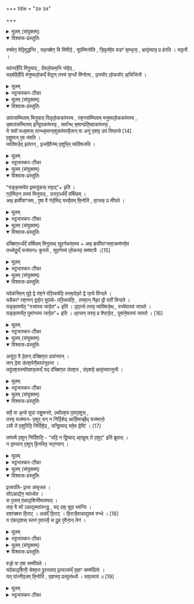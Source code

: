 +++
title = "३७ ३७"

+++
<div class="js_include" url="/vedAH_yajuH/taittirIyam/sArasvata-vibhAgaH/saMhitA/sarva-prastutiH/6/6/04"  newLevelForH1="1" includeTitle="true">


<details><summary>मूलम् (संयुक्तम्)</summary>

स्फ्येन॒ वेदि॒मुद्ध॑न्ति रथा॒ख्षेण॒ वि मि॑मीते॒ यूप॑म्मिनोति त्रि॒वृत॑मे॒व वज्रꣳ॑ स॒म्भृत्य॒ भ्रातृ॑व्याय॒ प्र ह॑रति॒ स्तृत्यै॒ यद॑न्तर्वे॒दि मि॑नु॒याद्दे॑वलो॒कम॒भि ज॑ये॒द्यद्ब॑हिर्वे॒दि म॑नुष्यलो॒कव्ँवे॑द्य॒न्तस्य॑ स॒न्धौ मि॑नोत्यु॒भयो॑र्लो॒कयो॑र॒भिजि॑त्या॒
</details>

<details open><summary>विश्वास-प्रस्तुतिः</summary>

स्फ्येन॒ वेदि॒मुद्ध॑न्ति , रथा॒ख्षेण॒ वि मि॑मीते॒ , यूप॑म्मिनोति , त्रि॒वृत॑मे॒व वज्रꣳ॑ स॒म्भृत्य॒ , भ्रातृ॑व्याय॒ प्र ह॑रति । स्तृत्यै॑ ।  

यद॑न्तर्वे॒दि मि॑नु॒याद् , दे॑वलो॒कम॒भि ज॑ये॒द् ,  
यद्ब॑हिर्वे॒दि म॑नुष्यलो॒कव्ँ वे॑द्य॒न् तस्य॑ स॒न्धौ मि॑नोत्य् , उ॒भयो॑र् लो॒कयो॑र् अ॒भिजि॑त्यै ।  
</details>

<details><summary>मूलम्</summary>

स्फ्येन॒ वेदि॒मुद्ध॑न्ति , रथा॒ख्षेण॒ वि मि॑मीते॒ , यूप॑म्मिनोति , त्रि॒वृत॑मे॒व वज्रꣳ॑ स॒म्भृत्य॒ , भ्रातृ॑व्याय॒ प्र ह॑रति । स्तृत्यै॑ ।  

यद॑न्तर्वे॒दि मि॑नु॒याद् , दे॑वलो॒कम॒भि ज॑ये॒द् ,  
यद्ब॑हिर्वे॒दि म॑नुष्यलो॒कव्ँ वे॑द्य॒न् तस्य॑ स॒न्धौ मि॑नोत्य् , उ॒भयो॑र् लो॒कयो॑र् अ॒भिजि॑त्यै ।  
</details>

<details><summary>भट्टभास्कर-टीका</summary>

1स्फ्येनेत्यादि ॥ उक्तम् 'इन्द्रो वृत्राय वज्रं प्राहरत्स त्रेधा व्यभवत्स्फ्यस्तृतीयं रथस्तृतीयं यूपस्तृतीयम्' इति । इदानीं यूपैकादशिनीमवतारयितुं वज्रवृत्तान्तशेषतया एतमनुवाकं व्याचक्षते । तत्र वज्रतृतीयांशानां स्फ्यादीनां मध्ये स्फ्येन वेदिमुद्धन्ति खनति । रथाक्षोण वेदि विमिमीते विभज्य परिछिनत्ति । दशरथाक्षैकादशोपरज्जुचतुर्थांश मितत्वात् वेद्याः । यूपं मिनोति उच्छ्रयति । एकयूपाभिप्रायेणैकवचनम् । त्रिवृतमिति । स्फ्यरथाक्षयूपलक्षणं वज्रं संभृत्य सम्यगुत्पाद्य भ्रातृव्याय प्रहरति प्रहिणोति स्तृत्यै मारणाय । यदन्तर्वेदि यूपैकादशिनीर्मिनुयात् उच्छ्रयेत् देवलोकमेवाभिजयेत् । यदि बहिर्वेदि । मिनुयादित्येव । मनुष्यलोकमेवाभिजयेत् । तस्माद्वेद्यन्तस्य सन्धौ वेदिश्च अन्तश्च तत्समीपभूमिश्च वेद्यन्तं, समाहारद्वन्द्वः, तस्य सन्धौ । यथा अर्धं वेद्यामर्धं बहिः तथा मिनोति, उभयोर्लोकयोरभिजयाय भवति ॥
</details>

<details><summary>मूलम् (संयुक्तम्)</summary>

उप॑रसम्मिताम्मिनुयात्पितृलो॒कका॑मस्य रश॒नस॑म्मिताम्मनुष्यलो॒कका॑मस्य च॒षाल॑सम्मितामिन्द्रि॒यका॑मस्य॒ सर्वा॑न्थ्स॒मान्प्र॑ति॒ष्ठाका॑मस्य॒ ये त्रयो॑ मध्य॒मास्तान्थ्स॒मान्प॒शुका॑मस्यै॒तान्वै [14]  
अनु॑ प॒शव॒ उप॑ तिष्ठन्ते पशु॒माने॒व भ॑वति॒ व्यति॑षजे॒दित॑रान्प्र॒जयै॒वैन॑म्प॒शुभि॒र्व्यति॑षजति॒
</details>

<details open><summary>विश्वास-प्रस्तुतिः</summary>

उप॑रसम्मिताम् मिनुयात् पितृलो॒कका॑मस्य , रश॒नस॑म्मिताम् मनुष्यलो॒कका॑मस्य ,  
च॒षाल॑सम्मिताम् इन्द्रि॒यका॑मस्य॒ , सर्वा॑न्थ् स॒मान्प्र॑ति॒ष्ठाका॑मस्य॒ ,  
ये त्रयो॑ मध्य॒मास् तान्थ्स॒मान्प॒शुका॑मस्यै॒तान्  वा अनु॑ प॒शव॒ उप॑ तिष्ठन्ते [14]  
प॒शु॒मान् ए॒व भ॑वति ।  
व्यति॑षजे॒द् इत॑रान् , प्र॒जयै॒वैन॑म् प॒शुभि॒र् व्यति॑षजति ।  
</details>

<details><summary>मूलम्</summary>

उप॑रसम्मिताम् मिनुयात् पितृलो॒कका॑मस्य , रश॒नस॑म्मिताम् मनुष्यलो॒कका॑मस्य ,  
च॒षाल॑सम्मिताम् इन्द्रि॒यका॑मस्य॒ , सर्वा॑न्थ् स॒मान्प्र॑ति॒ष्ठाका॑मस्य॒ ,  
ये त्रयो॑ मध्य॒मास् तान्थ्स॒मान्प॒शुका॑मस्यै॒तान्  वा अनु॑ प॒शव॒ उप॑ तिष्ठन्ते [14]  
प॒शु॒मान् ए॒व भ॑वति ।  
व्यति॑षजे॒द् इत॑रान् , प्र॒जयै॒वैन॑म् प॒शुभि॒र् व्यति॑षजति ।  
</details>

<details><summary>भट्टभास्कर-टीका</summary>

2उपरसम्मितामिति ॥ मूलतोतष्टमुपरं, यथा सर्वेषां यूपानामुपरवाणि सम्मितानि सदृशानि आरोहपरिणाहाभ्यां भवन्ति सभूमिकानि वा तथा मिनुयात् । चषालसम्मितामिति । अग्निष्ठतुल्यस्सर्वचषालम् । सर्वान् समानिति । सर्वानेकादशापि यूपान् समान् समानोपररशनाचषालान् प्रतिष्ठाकामस्य मिनुयात् । उपराद्यन्यतमेन वा समान्त्सर्वान्मिनुयात् । पशुकामस्य तु ये मध्यमास्त्रयो यूपाः तानेवोपरवादीन् समान्मिनुयात् । अन्येषामनियम इति । हेतुमाह - एतान्वा इति । एतांस्त्रीनुच्छ्रितान् अनु पशव उपतिष्ठन्ते यजमानम् । सङ्गतिकरण आत्मनेपदम् । हेतावनोः कर्मप्रवचनीयत्वम् । यद्वा - एताननु एभ्यः पश्चात् इत्यनुरूपान् पशव उपतिष्ठन्ते । व्यतिषजेदिति । मध्यमान् त्रीन्मुक्त्वा अन्यान्व्यतिषजेत् अन्योन्यं श्लेषयेत् प्रजया पशुभिश्च यजमानं व्यतिषजति ॥
</details>

<details><summary>मूलम् (संयुक्तम्)</summary>

यङ्का॒मये॑त प्र॒मायु॑कस्स्या॒दिति॑ गर्त॒मित॒न्तस्य॑ मिनुयादुत्तरा॒र्ध्य॑व्ँवर्षि॑ष्ठ॒मथ॒ ह्रसी॑याꣳसमे॒षा वै ग॑र्त॒मिद्यस्यै॒वम्मि॒नोति॑ ता॒जक्प्र मी॑यते
</details>

<details open><summary>विश्वास-प्रस्तुतिः</summary>

"यङ्का॒मये॑त प्र॒मायु॑कस् स्या॒द्"+ इति॑ ।  
ग॒र्त॒मित॒न् तस्य॑ मिनुयाद् , उत्तरा॒र्ध्य॑व्ँ वर्षि॑ष्ठम् ।  
अथ॒ ह्रसी॑याꣳसम् , ए॒षा वै ग॑र्त॒मिद् यस्यै॒वम् मि॒नोति॑ , ता॒जक् प्र मी॑यते ।  
</details>

<details><summary>मूलम्</summary>

"यङ्का॒मये॑त प्र॒मायु॑कस् स्या॒द्"+ इति॑ ।  
ग॒र्त॒मित॒न् तस्य॑ मिनुयाद् , उत्तरा॒र्ध्य॑व्ँ वर्षि॑ष्ठम् ।  
अथ॒ ह्रसी॑याꣳसम् , ए॒षा वै ग॑र्त॒मिद् यस्यै॒वम् मि॒नोति॑ , ता॒जक् प्र मी॑यते ।  
</details>

<details><summary>भट्टभास्कर-टीका</summary>

3यमित्यादि ॥ प्रमायुको मरणशीलः गर्तं श्मशानं दक्षिण-निम्नं तद्वन्मीयन्ते यूपा अस्यामिति गर्तमित् । तादृशीमेकादशिनीं मिनुयात् । इदानीं तत्स्वरूपमाह - उत्तरार्ध्यं उत्तरे भवम् । 'दिक्पूर्वपदाट्ठञ्च' इति यत् । अग्निष्ठादुत्तरमर्धं, तत्र भवं वर्षिष्ठं वृद्धतरं अथ ह्रसीयांसं ततो न्यूनप्रमाणं दक्षिणार्धं अङ्गुष्ठपर्वमात्रया इत्याहुः । तथा छिनत्ति अवटं वा तथा खनति एषा गर्तमित् । एवं यस्य मीयते स ताजक् तदानीमेव प्रमीयते म्रियते गोळविन्यासे उत्तरोत्तरगर्तत्वात् उत्तरोत्तरमाधाराभावात् ॥
</details>

<details><summary>मूलम् (संयुक्तम्)</summary>

दख्षिणा॒र्ध्य॑व्ँवर्षि॑ष्ठम्मिनुयाथ्सुव॒र्गका॑म॒स्याथ॒ ह्रसी॑याꣳसमा॒क्रम॑णमे॒व तथ्सेतु॒य्ँयज॑मानᳵ कुरुते सुव॒र्गस्य॑ लो॒कस्य॒ सम॑ष्ट्यै [15]  
</details>

<details open><summary>विश्वास-प्रस्तुतिः</summary>

दख्षिणा॒र्ध्य॑व्ँ वर्षि॑ष्ठम् मिनुयाथ् सुव॒र्गका॑म॒स्य +
अथ॒ ह्रसी॑याꣳसमा॒क्रम॑णमे॒व   
तथ्सेतु॒य्ँ यज॑मानᳵ कुरुते , सुव॒र्गस्य॑ लो॒कस्य॒ सम॑ष्ट्यै ।[15]  
</details>

<details><summary>मूलम्</summary>

दख्षिणा॒र्ध्य॑व्ँ वर्षि॑ष्ठम् मिनुयाथ् सुव॒र्गका॑म॒स्य +
अथ॒ ह्रसी॑याꣳसमा॒क्रम॑णमे॒व   
तथ्सेतु॒य्ँ यज॑मानᳵ कुरुते , सुव॒र्गस्य॑ लो॒कस्य॒ सम॑ष्ट्यै ।[15]  
</details>

<details><summary>भट्टभास्कर-टीका</summary>

4दक्षिणार्ध्यमित्यादि ॥ गतम् । आक्रमणमिति । आक्रम्यतेऽनेनेत्याक्रमणं सोपानमुच्यते, गोळे उत्तरोत्तरेषामुपरितनत्वात् । तेन गोळं गमयित्वा सोपानत्वं प्रदर्शयितव्यम् । सेतुग्रहणं बद्धसोपानत्वाय । सयनात्सेतुः । स्वर्गस्य समष्ट्यै सम्यगाप्त्यै भवति ॥
</details>

<details><summary>मूलम् (संयुक्तम्)</summary>

यदेक॑स्मि॒न्यूपे॒ द्वे र॑श॒ने प॑रि॒व्यय॑ति॒ तस्मा॒देको॒ द्वे जा॒ये वि॑न्दते॒ यन्नैकाꣳ॑ रश॒नान्द्वयो॒र्यूप॑योᳶ परि॒व्यय॑ति॒ तस्मा॒न्नैका॒ द्वौ पती॑ विन्दते॒ यङ्का॒मये॑त॒ स्त्र्य॑स्य जाये॒तेत्यु॑पा॒न्ते तस्य॒ व्यति॑षजे॒थ्स्त्र्ये॑वास्य॑ जायते॒ यङ्का॒मये॑त॒ पुमा॑नस्य जाये॒तेत्या॒न्तन्तस्य॒ प्र वे॑ष्टये॒त्पुमा॑ने॒वास्य॑ [16]  
जा॒य॒ते
</details>

<details open><summary>विश्वास-प्रस्तुतिः</summary>

यदेक॑स्मि॒न् यूपे॒ द्वे र॑श॒ने प॑रि॒व्यय॑ति॒ तस्मा॒देको॒ द्वे जा॒ये वि॑न्दते ।  
यन्नैकाꣳ॑ रश॒नान् द्वयो॒र् यूप॑योᳶ परि॒व्यय॑ति॒ , तस्मा॒न् नैका॒ द्वौ पती॑ विन्दते ।  
यङ्का॒मये॑त॒ "स्त्र्य॑स्य जाये॒त"+ इति॑ । उ॒पा॒न्ते तस्य॒ व्यति॑षजे॒थ् , स्त्र्ये॑वास्य॑ जायते ।  
यङ्का॒मये॑त॒ पुमा॑नस्य जाये॒त"+ इति । आ॒न्तन् तस्य॒ प्र वे॑ष्टये॒त् , पुमा॑ने॒वास्य॑ जायते । [16]  
</details>

<details><summary>मूलम्</summary>

यदेक॑स्मि॒न् यूपे॒ द्वे र॑श॒ने प॑रि॒व्यय॑ति॒ तस्मा॒देको॒ द्वे जा॒ये वि॑न्दते ।  
यन्नैकाꣳ॑ रश॒नान् द्वयो॒र् यूप॑योᳶ परि॒व्यय॑ति॒ , तस्मा॒न् नैका॒ द्वौ पती॑ विन्दते ।  
यङ्का॒मये॑त॒ "स्त्र्य॑स्य जाये॒त"+ इति॑ । उ॒पा॒न्ते तस्य॒ व्यति॑षजे॒थ् , स्त्र्ये॑वास्य॑ जायते ।  
यङ्का॒मये॑त॒ पुमा॑नस्य जाये॒त"+ इति । आ॒न्तन् तस्य॒ प्र वे॑ष्टये॒त् , पुमा॑ने॒वास्य॑ जायते । [16]  
</details>

<details><summary>भट्टभास्कर-टीका</summary>

5यदेकस्मिन्नित्यादि ॥ गतम् । उपान्त इति । अन्तस्य समीपे परस्परतो ग्रन्थिं कृत्वा व्यतिषजेत् अन्तर्निगूहेत् । आन्तमिति । यावदन्तं प्रवेष्टयेत् ग्रथितव्यम् ॥
</details>

<details><summary>मूलम् (संयुक्तम्)</summary>

ऽसु॑रा॒ वै दे॒वान्द॑ख्षिण॒त उपा॑नय॒न्तान्दे॒वा उ॑पश॒येनै॒वापा॑नुदन्त॒ तदु॑पश॒यस्यो॑पशय॒त्वय्ँयद्द॑ख्षिण॒त उ॑पश॒य उ॑प॒शये॒ भ्रातृ॑व्यापनुत्त्यै॒
</details>

<details open><summary>विश्वास-प्रस्तुतिः</summary>

असु॑रा॒ वै दे॒वान् द॑ख्षिण॒त उपा॑नयन् ।  
तान् दे॒वा उ॑पश॒येनै॒वापा॑नुदन्त ।  
तदु॑पश॒यस्यो॑पशय॒त्वय्ँ यद् द॑ख्षिण॒त उ॑पश॒य , उ॑प॒शये॒ भ्रातृ॑व्यापनुत्यै ।  
</details>

<details><summary>मूलम्</summary>

असु॑रा॒ वै दे॒वान् द॑ख्षिण॒त उपा॑नयन् ।  
तान् दे॒वा उ॑पश॒येनै॒वापा॑नुदन्त ।  
तदु॑पश॒यस्यो॑पशय॒त्वय्ँ यद् द॑ख्षिण॒त उ॑पश॒य , उ॑प॒शये॒ भ्रातृ॑व्यापनुत्यै ।  
</details>

<details><summary>भट्टभास्कर-टीका</summary>

6असुरा वा इत्यादि ॥ अग्निष्ठाद्दक्षिणत उपेत्य देवाननयन् असुरा अभिभूय आत्मवशमगमयन् । अथ तानसुरान् देवा उपशयेन यूपेन दक्षिणपूर्वावकाशेन अपानुदन्त । तस्मात्तस्योपशयत्वम् । उपेत्य शेतेऽत्र यत्रोपेत्य असुरान् बाधन्ते देवा इत्युपशयः । पचाद्यच् । तस्माद्येन कारणेन दक्षिणत उपशये उपशेते तद्भ्रातृव्यापनुत्त्यै भवति । 'लोपस्त आत्मनेपदेषु' इति तलोपः ॥
</details>

<details><summary>मूलम् (संयुक्तम्)</summary>

सर्वे॒ वा अ॒न्ये यूपाः॑ पशु॒मन्तोऽथो॑पश॒य ए॒वाप॒शुस्तस्य॒ यज॑मानᳶ प॒शुर्यन्न नि॑र्दि॒शेदार्ति॒मार्च्छे॒द्यज॑मानो॒ऽसौ ते॑ प॒शुरिति॒ निर्दि॑शे॒द्यन्द्वि॒ष्याद्यमे॒व [17]  
द्वेष्टि॒ तम॑स्मै प॒शुन्निर्दि॑शति॒ यदि॒ न द्वि॒ष्यादा॒खुस्ते॑ प॒शुरिति॑ ब्रूया॒न्न ग्रा॒म्यान्प॒शून्हि॒नस्ति॒ नार॒ण्यान्
</details>

<details open><summary>विश्वास-प्रस्तुतिः</summary>

सर्वे॒ वा अ॒न्ये यूपाः॑ पशु॒मन्तो,  ऽथो॑पश॒य ए॒वाप॒शुस् ,  
तस्य॒ यज॑मानᳶ प॒शुर् यन् न नि॑र्दि॒शेद् आर्ति॒मार्च्छे॒द् यज॑मानो॒  
ऽसौ ते॑ प॒शुरिति॒ निर्दि॑शे॒द् , यन्द्वि॒ष्याद् यमे॒व द्वेष्टि॑ । [17]  

तम॑स्मै प॒शुन् निर्दि॑शति॒ - "यदि॒ न द्वि॒ष्याद् आ॒खुस् ते॑ प॒शुर्" इति॑ ब्रूयात् ।  
न ग्रा॒म्यान् प॒शून् हि॒नस्ति॒ नार॒ण्यान् ।
</details>

<details><summary>मूलम्</summary>

सर्वे॒ वा अ॒न्ये यूपाः॑ पशु॒मन्तो,  ऽथो॑पश॒य ए॒वाप॒शुस् ,  
तस्य॒ यज॑मानᳶ प॒शुर् यन् न नि॑र्दि॒शेद् आर्ति॒मार्च्छे॒द् यज॑मानो॒  
ऽसौ ते॑ प॒शुरिति॒ निर्दि॑शे॒द् , यन्द्वि॒ष्याद् यमे॒व द्वेष्टि॑ । [17]  

तम॑स्मै प॒शुन् निर्दि॑शति॒ - "यदि॒ न द्वि॒ष्याद् आ॒खुस् ते॑ प॒शुर्" इति॑ ब्रूयात् ।  
न ग्रा॒म्यान् प॒शून् हि॒नस्ति॒ नार॒ण्यान् ।
</details>

<details><summary>भट्टभास्कर-टीका</summary>

7सर्वे वा इत्यादि ॥ उपशयव्यतिरिक्ता एकादशापि यूपाः पशुमन्तः, उपशयस्त्वपशुः, न तत्र कश्चित्पशुर्नियुज्यते, एवं स्थिते अस्य यजमान एव पशुस्स्यात् यत् यदि न निर्दिशेत् पश्वन्तरं न कीर्तयेत् यजमानः, ततश्च उपाकृतपशुवदसौ म्रियेत । तस्मात् असौ ते पशुरिति निर्दिशेद्यजमानः, यं द्विष्यात् तमसावित्यत्र स्थाने शब्दयेत् केशवस्ते पशुर्दामोदरस्ते पशुरिति । एवं कुर्वन् तमेवास्य पशुं निर्दिशति यमेव द्वेष्टि । ततस्स एवास्य पशुर्भवति नात्मा । अथ यद्ययं यजमानो न कं चिद्द्विष्यात् तदा आखुस्ते पशुरिति ब्रूयात् । तथाकृते ग्राम्यारण्यपशुहिंसा नास्ति, अनुभयात्मकत्वात् आखोः । उक्ता ग्राम्या आरण्याश्च पशवः ॥
</details>

<details><summary>मूलम् (संयुक्तम्)</summary>

प्र॒जाप॑तिᳶ प्र॒जा अ॑सृजत॒ सो॑ऽन्नाद्ये॑न॒ व्या॑र्ध्यत॒ स ए॒तामे॑काद॒शिनी॑मपश्य॒त्तया॒ वै सो॑ऽन्नाद्य॒मवा॑रुन्द्ध॒ यद्दश॒ यूपा॒ भव॑न्ति॒ दशा॑ख्षरा वि॒राडन्न॑व्ँवि॒राड्वि॒राजै॒वान्नाद्य॒मव॑ रुन्द्धे [18]  
य ए॑काद॒शस्स्तन॑ ए॒वास्यै॒ स दु॒ह ए॒वैना॒न्तेन॒ न
</details>

<details open><summary>विश्वास-प्रस्तुतिः</summary>

प्र॒जाप॑तिᳶ प्र॒जा अ॑सृजत ।  
सो॑ऽन्नाद्ये॑न॒ व्या॑र्ध्यत ।  
स ए॒ताम् ए॑काद॒शिनी॑मपश्यत् ।  
तया॒ वै सो॑ ऽन्नाद्य॒मवा॑रुन्द्ध॒ , यद् दश॒ यूपा॒ भव॑न्ति ।  
दशा॑ख्षरा वि॒राट् । अन्न॑व्ँ वि॒राट् । वि॒राजै॒वान्नाद्य॒मव॑ रुन्धे । [18]  
य ए॑काद॒शस् स्तन॑ ए॒वास्यै॒ स दु॒ह ए॒वैना॒न् तेन॑ ।
</details>

<details><summary>मूलम्</summary>

प्र॒जाप॑तिᳶ प्र॒जा अ॑सृजत ।  
सो॑ऽन्नाद्ये॑न॒ व्या॑र्ध्यत ।  
स ए॒ताम् ए॑काद॒शिनी॑मपश्यत् ।  
तया॒ वै सो॑ ऽन्नाद्य॒मवा॑रुन्द्ध॒ , यद् दश॒ यूपा॒ भव॑न्ति ।  
दशा॑ख्षरा वि॒राट् । अन्न॑व्ँ वि॒राट् । वि॒राजै॒वान्नाद्य॒मव॑ रुन्धे । [18]  
य ए॑काद॒शस् स्तन॑ ए॒वास्यै॒ स दु॒ह ए॒वैना॒न् तेन॑ ।
</details>

<details><summary>भट्टभास्कर-टीका</summary>

8प्रजापतिरित्यादि ॥ पशुसृष्ट्यनन्तरं कुटुम्बभूयस्तया अन्नाद्येन व्यृद्धोभवत् प्रजापतिः । दशयूपात्मिकाया विराजः अस्याः एकादशो यूपः स्तनः दोहनाय । तस्मात्तेनैवैनां विराजं दुहे दुग्धे । पर्वूवत्तलोपः ॥
</details>

<details><summary>मूलम् (संयुक्तम्)</summary>

वज्रो॒ वा ए॒षा सम्मी॑यते॒ यदे॑काद॒शिनी॒ सेश्व॒रा पु॒रस्ता॑त्प्र॒त्यञ्च॑य्ँय॒ज्ञꣳ सम्म॑र्दितो॒र्यत्पा॑त्नीव॒तम्मि॒नोति॑ य॒ज्ञस्य॒ प्रत्युत्त॑ब्ध्यै सय॒त्वाय॑ ॥ [19]  
</details>

<details open><summary>विश्वास-प्रस्तुतिः</summary>

वज्रो॒ वा ए॒षा सम्मी॑यते ।  
यदे॑काद॒शिनी॒ सेश्व॒रा पु॒रस्ता॑त् प्र॒त्यञ्च॑य्ँ य॒ज्ञꣳ सम्म॑र्दितोः ।  
यत् पा॑त्नीव॒तम् मि॒नोति॑ , य॒ज्ञस्य॒ प्रत्युत्त॑ब्ध्यै । सय॒त्वाय॑ ॥ [19]  
</details>

<details><summary>मूलम्</summary>

वज्रो॒ वा ए॒षा सम्मी॑यते ।  
यदे॑काद॒शिनी॒ सेश्व॒रा पु॒रस्ता॑त् प्र॒त्यञ्च॑य्ँ य॒ज्ञꣳ सम्म॑र्दितोः ।  
यत् पा॑त्नीव॒तम् मि॒नोति॑ , य॒ज्ञस्य॒ प्रत्युत्त॑ब्ध्यै । सय॒त्वाय॑ ॥ [19]  
</details>

<details><summary>भट्टभास्कर-टीका</summary>

11वज्रो वा इत्यादि ॥ वज्र एव साक्षात्संमीयते सहोच्छ्रीयते । एकादशिनी नाम एकादशयूपाः परिमाणमस्यास्समाह्रियते । 'शञ्छतोर्डिनिः' इति डिनिः । सा एकादशिनी ईश्वरा समर्था पुरस्तात् स्थित्वा प्रत्यञ्च प्रत्यक्पर्यन्तं यज्ञं सम्मर्दितोः संमर्दितुम् । 'ईश्वरे तोसुन्कसुनौ' इति तोसुन् । तस्मात्पात्नीवतस्य यूपस्योच्छ्रयणं यज्ञस्य प्रत्युत्तब्ध्यै भवति । पिपतिषोः पटलादेः पतनप्रतिबन्धाय दार्वादिना प्रतिमुखधारणं प्रत्युत्तम्भनं, तत्पात्नी वतेन अग्रे शालामुखीयं स्थापितेन क्रियते इत्यर्थः । 'उदस्थात्स्थम्भोः' इति पूर्वसवर्णत्वम् । सयत्वाय च यज्ञस्य तद्भवति । सिनोति बध्नात्यात्मानं न शिथिलीभवतीति सयः, पचाद्यच्, दृढत्वायेत्यर्थः ॥

इति षष्ठे षष्ठे चतुर्थोनुवाकः ॥  
</details>

</div>